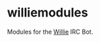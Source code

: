 williemodules
=============

Modules for the [Willie](https://github.com/embolalia/willie) IRC Bot.
